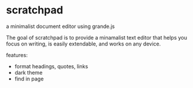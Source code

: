 # scratchpad
a minimalist document editor using grande.js

The goal of scratchpad is to provide a minamalist text editor that helps you focus on writing, is easily extendable, and works on any device.

features:

 - format headings, quotes, links
 -  dark theme
 -  find in page
